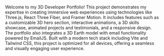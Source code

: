 Welcome to my 3D Developer Portfolio! This project demonstrates my expertise in creating immersive web experiences using technologies like Three.js, React Three Fiber, and Framer Motion. It includes features such as a customizable 3D hero section, interactive animations, a 3D skills showcase, animated projects and testimonials, and a responsive design. The portfolio also integrates a 3D Earth model with email functionality powered by EmailJS. Built with a modern tech stack including Vite and Tailwind CSS, this project is optimized for all devices, offering a seamless and visually engaging user experience.
 
